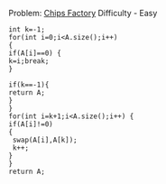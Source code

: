 Problem: [Chips Factory](https://www.interviewbit.com/problems/chips-factory/)
Difficulty - Easy

    int k=-1;
    for(int i=0;i<A.size();i++)
    {
    if(A[i]==0) {
    k=i;break;
    }
    
    if(k==-1){
    return A;
    }
    }
    for(int i=k+1;i<A.size();i++) {
    if(A[i]!=0)
    {
     swap(A[i],A[k]); 
     k++;
    }
    }
    return A;
